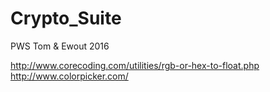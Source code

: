 # Crypto_Suite
PWS Tom &amp; Ewout 2016


http://www.corecoding.com/utilities/rgb-or-hex-to-float.php
http://www.colorpicker.com/
